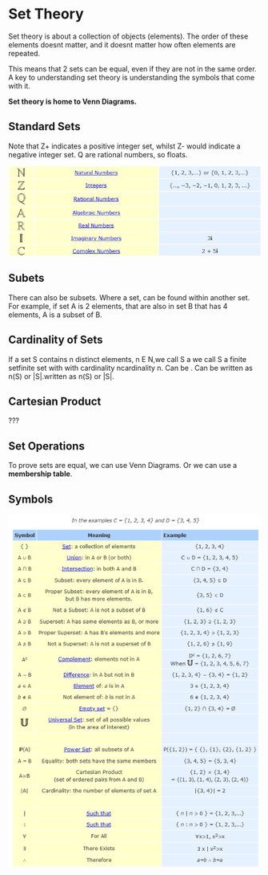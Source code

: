# Set Theory

Set theory is about a collection of objects \(elements\). The order of these elements doesnt matter, and it doesnt matter how often elements are repeated.

This means that 2 sets can be equal, even if they are not in the same order. A key to understanding set theory is understanding the symbols that come with it.

**Set theory is home to Venn Diagrams.**

## Standard Sets

Note that Z+ indicates a positive integer set, whilst Z- would indicate a negative integer set. Q are rational numbers, so floats.

![](../../../../.gitbook/assets/image%20%28171%29.png)

## Subets

There can also be subsets. Where a set, can be found within another set. For example, if set A is 2 elements, that are also in set B that has 4 elements, A is a subset of B.

## Cardinality of Sets

If a set S contains n distinct elements, n E N,we call S a we call S a finite setfinite set with with cardinality ncardinality n. Can be . Can be written as n\(S\) or \|S\|.written as n\(S\) or \|S\|.

## Cartesian Product

???

## Set Operations

To prove sets are equal, we can use Venn Diagrams. Or we can use a **membership table**.

## Symbols

![](../../../../.gitbook/assets/image%20%28189%29.png)

